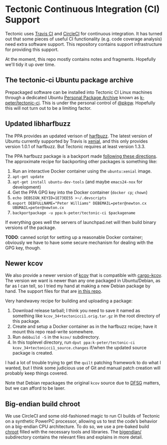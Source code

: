 # Tectonic Continuous Integration (CI) Support

Tectonic uses [Travis CI](https://travis-ci.org/) and
[CircleCI](https://circleci.com/) for continuous integration. It has turned
out that some pieces of useful CI functionality (e.g. code coverage analysis)
need extra software support. This repository contains support infrastructure
for providing this support.

At the moment, this repo mostly contains notes and fragments. Hopefully we'll
tidy it up over time.


## The tectonic-ci Ubuntu package archive

Prepackaged software can be installed into Tectonic CI Linux machines through
a dedicated Ubuntu
[Personal Package Archive](https://launchpad.net/ubuntu/+ppas) known as
[k-peter/tectonic-ci](https://launchpad.net/~k-peter/+archive/ubuntu/tectonic-ci).
This is under the personal control of [@pkgw](https://github.com/pkgw).
Hopefully this will not turn out to be a limiting factor.


## Updated libharfbuzz

The PPA provides an updated verison of
[harfbuzz](https://www.freedesktop.org/wiki/Software/HarfBuzz/). The latest
version of Ubuntu currently supported by Travis is
[xenial](http://releases.ubuntu.com/16.04/), and this only provides version
1.0.1 of harfbuzz. But Tectonic requires at least version 1.3.3.

The PPA harfbuzz package is a backport made
[following these directions](https://opensourcehacker.com/2013/03/20/how-to-backport-packages-on-ubuntu-linux/).
The approximate recipe for backporting other packages is something like:

1. Run an interactive Docker container using the `ubuntu:xenial` image.
2. `apt-get update`
3. `apt-get install ubuntu-dev-tools` (and maybe `emacs24-nox` for development)
4. Get the PPA GPG key into the Docker container (`docker cp`; `chown`)
5. `echo DEBSIGN_KEYID=1E73EE55 >~/.devscripts`
6. `export DEBFULLNAME="Peter Williams" DEBEMAIL=peter@newton.cx UBUMAIL=peter@newton.cx`
7. `backportpackage -u ppa:k-peter/tectonic-ci $packagename`

If everything goes well the servers of launchpad.net will then build binary
versions of the package.

**TODO**: canned script for setting up a reasonable Docker container;
obviously we have to have some secure mechanism for dealing with the GPG key,
though.


## Newer kcov

We also provide a newer version of
[kcov](https://simonkagstrom.github.io/kcov/) that is compatible with
[cargo-kcov](https://github.com/kennytm/cargo-kcov). The version we want is
newer than any one packaged in Ubuntu/Debian, as far as I can tell, so I tried
my hand at making a new Debian package by hand. The support files for that are
[in this repo](kcov/).

Very handwavey recipe for building and uploading a package:

1. Download release tarball; I think you need to save it named as something like
   `kcov_34+tectonicci1.orig.tar.gz` in the root directory of this package.
2. Create and setup a Docker container as in the harfbuzz recipe; have it
   mount this repo read-write somewhere.
3. Run `debbuild -S` in the `kcov/` subdirectory.
4. In this toplevel directory, run `dput ppa:k-peter/tectonic-ci
   kcov_34+tectonicci1_source.changes` if/when the updated source package is
   created.

I had a lot of trouble trying to get the `quilt` patching framework to do what
I wanted, but I think some judicious use of Git and manual patch creation will
probably keep things covered.

Note that Debian repackages the original `kcov` source due to
[DFSG](https://en.wikipedia.org/wiki/Debian_Free_Software_Guidelines) matters,
but we can afford to be laxer.


## Big-endian build chroot

We use CircleCI and some old-fashioned magic to run CI builds of Tectonic on a
synthetic PowerPC processor, allowing us to test the code’s behavior on a
big-endian CPU architecture. To do so, we use a pre-baked build
[chroot](https://en.wikipedia.org/wiki/Chroot) filled with the necessary tools
and libraries. The [bigendian/](bigendian/README.md) subdirectory contains the
relevant files and explains in more detail.
